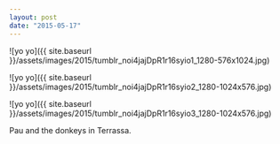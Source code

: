 ```yaml
---
layout: post
date: "2015-05-17"
---
```


![yo yo]({{ site.baseurl }}/assets/images/2015/tumblr_noi4jajDpR1r16syio1_1280-576x1024.jpg)

![yo yo]({{ site.baseurl }}/assets/images/2015/tumblr_noi4jajDpR1r16syio2_1280-1024x576.jpg)

![yo yo]({{ site.baseurl }}/assets/images/2015/tumblr_noi4jajDpR1r16syio3_1280-1024x576.jpg)

Pau and the donkeys in Terrassa.
